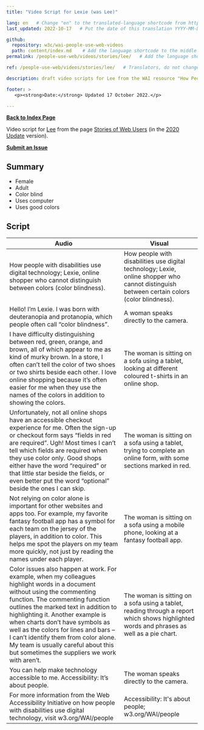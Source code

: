 ```yaml
---
title: "Video Script for Lexie (was Lee)"

lang: en   # Change "en" to the translated-language shortcode from https://www.iana.org/assignments/language-subtag-registry/language-subtag-registry
last_updated: 2022-10-17   # Put the date of this translation YYYY-MM-DD (with month in the middle)

github:
  repository: w3c/wai-people-use-web-videos
  path: content/index.md    # Add the language shortcode to the middle of the filename, for example: content/index.fr.md
permalink: /people-use-web/videos/stories/lee/   # Add the language shortcode to the end, with no slash at end, for example: /link/to/page/fr

ref: /people-use-web/videos/stories/lee/   # Translators, do not change this

description: draft video scripts for Lee from the WAI resource "How People with Disabilities Use the Web"

footer: >
   <p><strong>Date:</strong> Updated 17 October 2022.</p>

---
```


**[Back to Index Page](../../)**

Video script for [Lee](https://deploy-preview-113--wai-people-use-web.netlify.app/people-use-web/user-stories-four/) from the page [Stories of Web Users](https://deploy-preview-113--wai-people-use-web.netlify.app/people-use-web/user-stories/) (in the [2020 Update](https://github.com/w3c/wai-people-use-web/wiki/Persona-development) version).

**[Submit an Issue](https://github.com/w3c/wai-people-use-web-videos/issues/new?title=[Lee])**

## Summary

* Female
* Adult
* Color blind
* Uses computer
* Uses good colors

## Script

| Audio | Visual |
| --- | --- |
| How people with disabilities use digital technology; Lexie, online shopper who cannot distinguish between colors (color blindness). | How people with disabilities use digital technology; Lexie, online shopper who cannot distinguish between certain colors (color blindness). |
| Hello! I’m Lexie. I was born with deuteranopia and protanopia, which people often call “color blindness”. | A woman speaks directly to the camera. |
| I have difficulty distinguishing between red, green, orange, and brown, all of which appear to me as kind of murky brown. In a store, I often can’t tell the color of two shoes or two shirts beside each other. I love online shopping because it’s often easier for me when they use the names of the colors in addition to showing the colors. | The woman is sitting on a sofa using a tablet, looking at different coloured t-shirts in an online shop. |
| Unfortunately, not all online shops have an accessible checkout experience for me. Often the sign-up or checkout form says “fields in red are required”. Ugh! Most times I can’t tell which fields are required when they use color only. Good shops either have the word “required” or that little star beside the fields, or even better put the word “optional” beside the ones I can skip. | The woman is sitting on a sofa using a tablet, trying to complete an online form, with some sections marked in red. |
| Not relying on color alone is important for other websites and apps too. For example, my favorite fantasy football app has a symbol for each team on the jersey of the players, in addition to color. This helps me spot the players on my team more quickly, not just by reading the names under each player. | The woman is sitting on a sofa using a mobile phone, looking at a fantasy football app. |
| Color issues also happen at work. For example, when my colleagues highlight words in a document without using the commenting function. The commenting function outlines the marked text in addition to highlighting it. Another example is when charts don’t have symbols as well as the colors for lines and bars – I can’t identify them from color alone. My team is usually careful about this but sometimes the suppliers we work with aren’t. | The woman is sitting on a sofa using a tablet, reading through a report which shows highlighted words and phrases as well as a pie chart. |
| You can help make technology accessible to me. Accessibility: It’s about people. | The woman speaks directly to the camera. |
| For more information from the Web Accessibility Initiative on how people with disabilities use digital technology, visit w3.org/WAI/people | Accessibility: It's about people; w3.org/WAI/people |
